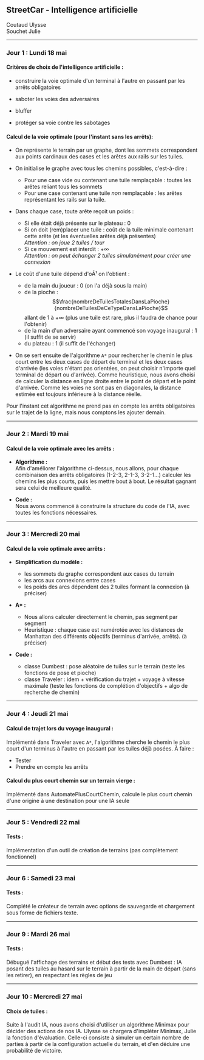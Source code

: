 ## StreetCar - Intelligence artificielle

Coutaud Ulysse  
Souchet Julie

-----

### Jour 1 : Lundi 18 mai  
  
  
#### Critères de choix de l'intelligence artificielle :  
* construire la voie optimale d'un terminal à l'autre en passant par les arrêts obligatoires  

* saboter les voies des adversaires  

* bluffer  

* protéger sa voie contre les sabotages  

#### Calcul de la voie optimale (pour l'instant sans les arrêts):  
* On représente le terrain par un graphe, dont les sommets correspondent aux points cardinaux des cases et les arêtes aux rails sur les tuiles.  
  

* On initialise le graphe avec tous les chemins possibles, c'est-à-dire :  
    + Pour une case vide ou contenant une tuile remplaçable : toutes les arêtes reliant tous les sommets  
    + Pour une case contenant une tuile *non* remplaçable : les arêtes représentant les rails sur la tuile.  
  

* Dans chaque case, toute arête reçoit un poids :  
    + Si elle était déjà présente sur le plateau : $0$  
    + Si on doit (rem)placer une tuile : coût de la tuile minimale contenant cette arête (et les éventuelles arêtes déjà présentes)    
  *Attention : on joue 2 tuiles / tour*  
    + Si ce mouvement est interdit : $+\infty$  
  *Attention : on peut échanger 2 tuiles simulanément pour créer une connexion*  
  

* Le coût d'une tuile dépend d'oÃ¹ on l'obtient :  
    + de la main du joueur : $0$ (on l'a déjà sous la main)  
    + de la pioche : $$\frac{nombreDeTuilesTotalesDansLaPioche}{nombreDeTuilesDeCeTypeDansLaPioche}$$     allant de $1$ à $+\infty$  (plus une tuile est rare, plus il faudra de chance pour l'obtenir)  
    + de la main d'un adversaire ayant commencé son voyage inaugural : $1$ (il suffit de se servir)  
    + du plateau : $1$ (il suffit de l'échanger)  
  

* On se sert ensuite de l'algorithme `A*` pour rechercher le chemin le plus court entre les deux cases de départ du terminal et les deux cases d'arrivée (les voies n'étant pas orientées, on peut choisir n'importe quel terminal de départ ou d'arrivée). Comme heuristique, nous avons choisi de calculer la distance en ligne droite entre le point de départ et le point d'arrivée. Comme les voies ne sont pas en diagonales, la distance estimée est toujours inférieure à la distance réelle.  
  
  
Pour l'instant cet algorithme ne prend pas en compte les arrêts obligatoires sur le trajet de la ligne, mais nous comptons les ajouter demain.  

-------------------

### Jour 2 : Mardi 19 mai  

#### Calcul de la voie optimale avec les arrêts :  

* __Algorithme :__  
Afin d'améliorer l'algorithme ci-dessus, nous allons, pour chaque combinaison des arrêts obligatoires (1-2-3, 2-1-3, 3-2-1...) calculer les chemins les plus courts, puis les mettre bout à bout. Le résultat gagnant sera celui de meilleure qualité.  

* __Code :__  
Nous avons commencé à construire la structure du code de l'IA, avec toutes les fonctions nécessaires.  

-------------------

### Jour 3 : Mercredi 20 mai  

#### Calcul de la voie optimale avec arrêts :

* __Simplification du modèle :__
    + les sommets du graphe correspondent aux cases du terrain
    + les arcs aux connexions entre cases
    + les poids des arcs dépendent des 2 tuiles formant la connexion (à préciser)
  
* __A* :__  
    + Nous allons calculer directement le chemin, pas segment par segment
    + Heuristique : chaque case est numérotée avec les distances de Manhattan des différents objectifs (terminus d'arrivée, arrêts). (à préciser)
  
* __Code :__  
    + classe Dumbest : pose aléatoire de tuiles sur le terrain (teste les fonctions de pose et pioche)
    + classe Traveler : idem + vérification du trajet + voyage à vitesse maximale (teste les fonctions de complétion d'objectifs + algo de recherche de chemin)  

-------------------

### Jour 4 : Jeudi 21 mai  

#### Calcul de trajet lors du voyage inaugural :  
Implémenté dans Traveler avec `A*`, l'algorithme cherche le chemin le plus court d'un terminus à l'autre en passant par les tuiles déjà posées. À faire :

* Tester
* Prendre en compte les arrêts

#### Calcul du plus court chemin sur un terrain vierge :  
Implémenté dans AutomatePlusCourtChemin, calcule le plus court chemin d'une origine à une destination pour une IA seule  

-------------------

### Jour 5 : Vendredi 22 mai  

#### Tests :  
Implémentation d'un outil de création de terrains (pas complètement fonctionnel)  

-------------------

### Jour 6 : Samedi 23 mai  

#### Tests :  
Complété le créateur de terrain avec options de sauvegarde et chargement sous forme de fichiers texte.  
  

-------------------

### Jour 9 : Mardi 26 mai  

#### Tests :
Débugué l'affichage des terrains et début des tests avec Dumbest : IA posant des tuiles au hasard sur le terrain à partir de la main de départ (sans les retirer), en respectant les règles de jeu

-------------------

### Jour 10 : Mercredi 27 mai  

#### Choix de tuiles :  
Suite à l'audit IA, nous avons choisi d'utiliser un algorithme Minimax pour décider des actions de nos IA. Ulysse se chargera d'impléter Minimax, Julie la fonction d'évaluation. Celle-ci consiste à simuler un certain nombre de parties à partir de la configuration actuelle du terrain, et d'en déduire une probabilité de victoire.
